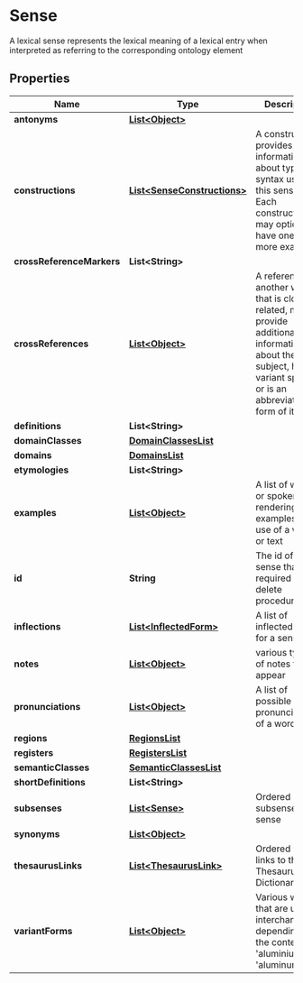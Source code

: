 

# Sense

A lexical sense represents the lexical meaning of a lexical entry when interpreted as referring to the corresponding ontology element

## Properties

Name | Type | Description | Notes
------------ | ------------- | ------------- | -------------
**antonyms** | [**List&lt;Object&gt;**](Object.md) |  |  [optional]
**constructions** | [**List&lt;SenseConstructions&gt;**](SenseConstructions.md) | A construction provides information about typical syntax used of this sense. Each construction may optionally have one or more examples. |  [optional]
**crossReferenceMarkers** | **List&lt;String&gt;** |  |  [optional]
**crossReferences** | [**List&lt;Object&gt;**](Object.md) | A reference to another word that is closely related, might provide additional information about the subject, has a variant spelling or is an abbreviated form of it. |  [optional]
**definitions** | **List&lt;String&gt;** |  |  [optional]
**domainClasses** | [**DomainClassesList**](DomainClassesList.md) |  |  [optional]
**domains** | [**DomainsList**](DomainsList.md) |  |  [optional]
**etymologies** | **List&lt;String&gt;** |  |  [optional]
**examples** | [**List&lt;Object&gt;**](Object.md) | A list of written or spoken rendering of examples of use of a word or text |  [optional]
**id** | **String** | The id of the sense that is required for the delete procedure |  [optional]
**inflections** | [**List&lt;InflectedForm&gt;**](InflectedForm.md) | A list of inflected forms for a sense. |  [optional]
**notes** | [**List&lt;Object&gt;**](Object.md) | various types of notes that appear |  [optional]
**pronunciations** | [**List&lt;Object&gt;**](Object.md) | A list of possible pronunciations of a word |  [optional]
**regions** | [**RegionsList**](RegionsList.md) |  |  [optional]
**registers** | [**RegistersList**](RegistersList.md) |  |  [optional]
**semanticClasses** | [**SemanticClassesList**](SemanticClassesList.md) |  |  [optional]
**shortDefinitions** | **List&lt;String&gt;** |  |  [optional]
**subsenses** | [**List&lt;Sense&gt;**](Sense.md) | Ordered list of subsenses of a sense |  [optional]
**synonyms** | [**List&lt;Object&gt;**](Object.md) |  |  [optional]
**thesaurusLinks** | [**List&lt;ThesaurusLink&gt;**](ThesaurusLink.md) | Ordered list of links to the Thesaurus Dictionary |  [optional]
**variantForms** | [**List&lt;Object&gt;**](Object.md) | Various words that are used interchangeably depending on the context, e.g &#39;aluminium&#39; and &#39;aluminum&#39; |  [optional]



